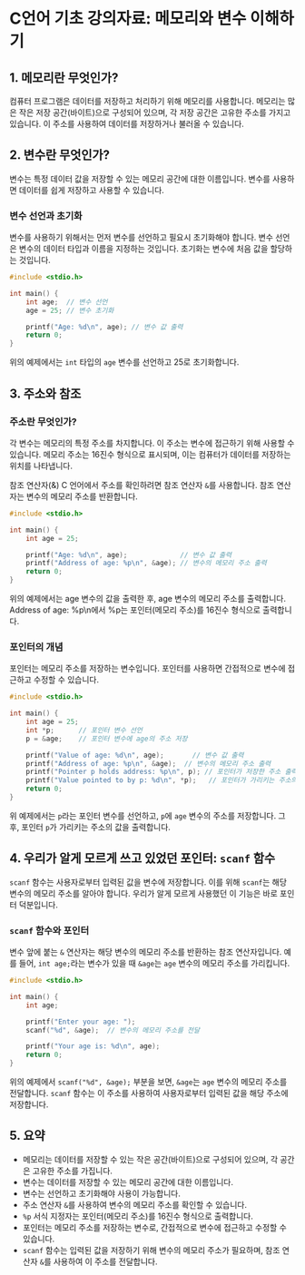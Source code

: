 # C언어 기초 강의자료: 메모리와 변수 이해하기

## 1. 메모리란 무엇인가?

컴퓨터 프로그램은 데이터를 저장하고 처리하기 위해 메모리를 사용합니다. 메모리는 많은 작은 저장 공간(바이트)으로 구성되어 있으며, 각 저장 공간은 고유한 주소를 가지고 있습니다. 이 주소를 사용하여 데이터를 저장하거나 불러올 수 있습니다.

## 2. 변수란 무엇인가?

변수는 특정 데이터 값을 저장할 수 있는 메모리 공간에 대한 이름입니다. 변수를 사용하면 데이터를 쉽게 저장하고 사용할 수 있습니다.

### 변수 선언과 초기화

변수를 사용하기 위해서는 먼저 변수를 선언하고 필요시 초기화해야 합니다. 변수 선언은 변수의 데이터 타입과 이름을 지정하는 것입니다. 초기화는 변수에 처음 값을 할당하는 것입니다.

```c
#include <stdio.h>

int main() {
    int age;  // 변수 선언
    age = 25; // 변수 초기화

    printf("Age: %d\n", age); // 변수 값 출력
    return 0;
}
```

위의 예제에서는 `int` 타입의 `age` 변수를 선언하고 25로 초기화합니다.

## 3. 주소와 참조

### 주소란 무엇인가?

각 변수는 메모리의 특정 주소를 차지합니다. 이 주소는 변수에 접근하기 위해 사용할 수 있습니다. 메모리 주소는 16진수 형식으로 표시되며, 이는 컴퓨터가 데이터를 저장하는 위치를 나타냅니다.

참조 연산자(&)
C 언어에서 주소를 확인하려면 참조 연산자 `&`를 사용합니다. 참조 연산자는 변수의 메모리 주소를 반환합니다.

```c
#include <stdio.h>

int main() {
    int age = 25;

    printf("Age: %d\n", age);             // 변수 값 출력
    printf("Address of age: %p\n", &age); // 변수의 메모리 주소 출력
    return 0;
}
```

위의 예제에서는 age 변수의 값을 출력한 후, age 변수의 메모리 주소를 출력합니다. Address of age: %p\n에서 %p는 포인터(메모리 주소)를 16진수 형식으로 출력합니다.

### 포인터의 개념

포인터는 메모리 주소를 저장하는 변수입니다. 포인터를 사용하면 간접적으로 변수에 접근하고 수정할 수 있습니다.

```c
#include <stdio.h>

int main() {
    int age = 25;
    int *p;      // 포인터 변수 선언
    p = &age;    // 포인터 변수에 age의 주소 저장

    printf("Value of age: %d\n", age);       // 변수 값 출력
    printf("Address of age: %p\n", &age);  // 변수의 메모리 주소 출력
    printf("Pointer p holds address: %p\n", p); // 포인터가 저장한 주소 출력
    printf("Value pointed to by p: %d\n", *p);   // 포인터가 가리키는 주소의 값 출력
    return 0;
}
```

위 예제에서는 `p`라는 포인터 변수를 선언하고, `p`에 `age` 변수의 주소를 저장합니다. 그 후, 포인터 `p`가 가리키는 주소의 값을 출력합니다.

## 4. 우리가 알게 모르게 쓰고 있었던 포인터: `scanf` 함수

`scanf` 함수는 사용자로부터 입력된 값을 변수에 저장합니다. 이를 위해 `scanf`는 해당 변수의 메모리 주소를 알아야 합니다. 우리가 알게 모르게 사용했던 이 기능은 바로 포인터 덕분입니다.

### `scanf` 함수와 포인터

변수 앞에 붙는 `&` 연산자는 해당 변수의 메모리 주소를 반환하는 참조 연산자입니다. 예를 들어, `int age;`라는 변수가 있을 때 `&age`는 `age` 변수의 메모리 주소를 가리킵니다.

```c
#include <stdio.h>

int main() {
    int age;

    printf("Enter your age: ");
    scanf("%d", &age);  // 변수의 메모리 주소를 전달

    printf("Your age is: %d\n", age);
    return 0;
}
```

위의 예제에서 `scanf("%d", &age);` 부분을 보면, `&age`는 `age` 변수의 메모리 주소를 전달합니다. `scanf` 함수는 이 주소를 사용하여 사용자로부터 입력된 값을 해당 주소에 저장합니다.

## 5. 요약

- 메모리는 데이터를 저장할 수 있는 작은 공간(바이트)으로 구성되어 있으며, 각 공간은 고유한 주소를 가집니다.
- 변수는 데이터를 저장할 수 있는 메모리 공간에 대한 이름입니다.
- 변수는 선언하고 초기화해야 사용이 가능합니다.
- 주소 연산자 `&`를 사용하여 변수의 메모리 주소를 확인할 수 있습니다.
- `%p` 서식 지정자는 포인터(메모리 주소)를 16진수 형식으로 출력합니다.
- 포인터는 메모리 주소를 저장하는 변수로, 간접적으로 변수에 접근하고 수정할 수 있습니다.
- `scanf` 함수는 입력된 값을 저장하기 위해 변수의 메모리 주소가 필요하며, 참조 연산자 `&`를 사용하여 이 주소를 전달합니다.
